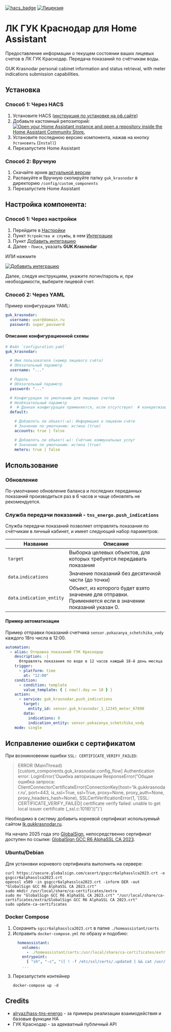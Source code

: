 [![hacs_badge](https://img.shields.io/badge/HACS-Custom-41BDF5.svg)](https://github.com/hacs/integration)
[![Лицензия](https://img.shields.io/badge/%D0%9B%D0%B8%D1%86%D0%B5%D0%BD%D0%B7%D0%B8%D1%8F-MIT-yellow.svg)](https://opensource.org/licenses/MIT)

# ЛК ГУК Краснодар для Home Assistant

Предоставление информации о текущем состоянии ваших лицевых счетов в ЛК ГУК Краснодар.
Передача показаний по счётчикам воды.

GUK Krasnodar personal cabinet information and status retrieval, with meter indications submission capabilities.

## Установка

### Способ 1: Через HACS

1. Установите HACS ([инструкция по установке на оф.сайте](https://hacs.xyz/docs/installation/installation/))
2. Добавьте кастомный репозиторий: [![Open your Home Assistant instance and open a repository inside the Home Assistant Community Store.](https://my.home-assistant.io/badges/hacs_repository.svg)](https://my.home-assistant.io/redirect/hacs_repository/?owner=kirill-k2&repository=hass-guk-krasnodar&category=integration)
3. Установите последнюю версию компонента, нажав на кнопку `Установить` (`Install`)
4. Перезапустите Home Assistant

### Способ 2: Вручную

1. Скачайте архив [актуальной версии](https://github.com/kirill-k2/hass-guk-krasnodar/releases/latest)
2. Распакуйте и Вручную скопируйте папку `guk_krasnodar` в директорию `/config/custom_components`
3. Перезапустите Home Assistant

## Настройка компонента:

### Способ 1: Через настройки

1. Перейдите в [Настройки](https://my.home-assistant.io/redirect/config)
2. Пункт `Устройства и службы`, в нем [Интеграции](https://my.home-assistant.io/redirect/integrations)
3. Пункт [Добавить интеграцию](https://my.home-assistant.io/redirect/config_flow_start?domain=guk_krasnodar)
4. Далее - `Поиск`, указать **GUK Krasnodar**

ИЛИ нажмите

[![Добавить интеграцию](https://my.home-assistant.io/badges/config_flow_start.svg)](https://my.home-assistant.io/redirect/config_flow_start?domain=guk_krasnodar)

Далее, следуя инструкциям, укажите логин/пароль и, при необходимости, выберите лицевой счет.

### Способ 2: Через YAML

Пример конфигурации YAML:

```yaml
guk_krasnodar:
  username: user@domain.ru
  password: super_password
```

#### Описание конфигурационной схемы

```yaml
# Файл `configuration.yaml`
guk_krasnodar:

  # Имя пользователя (номер лицевого счёта)
  # Обязательный параметр
  username: "..."

  # Пароль
  # Обязательный параметр
  password: "..."

  # Конфигурация по умолчанию для лицевых счетов
  # Необязательный параметр
  #  # Данная конфигурация применяется, если отсутствует  # конкретизация, указанная в разделе `accounts`.
  default:

    # Добавлять ли объект(-ы): Информация о лицевом счёте
    # Значение по умолчанию: истина (true)
    accounts: true | false

    # Добавлять ли объект(-ы): Счётчик коммунальных услуг
    # Значение по умолчанию: истина (true)
    meters: true | false
```

## Использование

### Обновление

По-умолчанию обновление баланса и последних переданных показаний производиться раз в 6 часов и чаще обновлять не
рекомендуется.

### Служба передачи показаний - `tns_energo.push_indications`

Служба передачи показаний позволяет отправлять показания по счётчикам в личный кабинет, и
имеет следующий набор параметров:

| Название                   | Описание                                                                                               |
|----------------------------|--------------------------------------------------------------------------------------------------------|
| `target`                   | Выборка целевых объектов, для которых требуется передавать показания                                   |
| `data`.`indications`       | Значение показаний без десятичной части (до точки)                                                     |
| `data`.`indication_entity` | Объект, из которого будет взято значение для отправки. Применяется если в значении показаний указан 0. |

#### Пример автоматизации

Пример отправки показаний счетчика `sensor.pokazanya_schetchika_vody` каждого 18го числа в 12:00.

```yaml
automation:
  - alias: Отправка показаний ГУК Краснодар
    description: -|
      Отправлять показания по воде в 12 часов каждый 18-й день месяца
    trigger:
      - platform: time
        at: "12:00"
    condition:
      - condition: template
        value_template: { { now().day == 18 } }
    action:
      - service: guk_krasnodar.push_indications
        target:
          entity_id: sensor.guk_krasnodar_1_12345_meter_67890
        data:
          indications: 0
          indication_entity: sensor.pokazanya_schetchika_vody
    mode: single
```

## Исправление ошибки с сертификатом

При возникновении ошибки `SSL: CERTIFICATE_VERIFY_FAILED`:

> ERROR (MainThread) [custom_components.guk_krasnodar.config_flow] Authentication error: LoginError('Ошибка авторизации
> ResponseError("Общая ошибка запроса: ClientConnectorCertificateError(ConnectionKey(host=\'lk.gukkrasnodar.ru\',
> port=443, is_ssl=True, ssl=True, proxy=None, proxy_auth=None,
> proxy_headers_hash=None), SSLCertVerificationError(1, \'[SSL: CERTIFICATE_VERIFY_FAILED] certificate verify failed:
> unable to get local issuer certificate (_ssl.c:1018)\'))")')

Необходимо в систему добавить корневой сертификат используемый сайтом [lk.gukkrasnodar.ru](https://lk.gukkrasnodar.ru).

На начало 2025 года
это [GlobalSign](https://support.globalsign.com/ca-certificates/intermediate-certificates/alphassl-intermediate-certificates),
непосредственно сертификат доступен по
ссылке: [GlobalSign GCC R6 AlphaSSL CA 2023](https://secure.globalsign.com/cacert/gsgccr6alphasslca2023.crt).

### Ubuntu/Debian

Для установки корневого сертификата выполнить на сервере:

```shell
curl https://secure.globalsign.com/cacert/gsgccr6alphasslca2023.crt -o gsgccr6alphasslca2023.crt
openssl x509 -in gsgccr6alphasslca2023.crt -inform DER -out "GlobalSign GCC R6 AlphaSSL CA 2023.crt"
sudo mkdir /usr/local/share/ca-certificates/extra
sudo mv "GlobalSign GCC R6 AlphaSSL CA 2023.crt" "/usr/local/share/ca-certificates/extra/GlobalSign GCC R6 AlphaSSL CA 2023.crt"
sudo update-ca-certificates
```

### Docker Compose

1. Сохранить `sgccr6alphasslca2023.crt` в папке `./homeassistant/certs`
2. Исправить `docker-compose.yml` по образу и подобию:
    ```yml
      homeassistant:
        volumes:
          - ./homeassistant/certs:/usr/local/share/ca-certificates/extra:ro
        entrypoint:
          [ "sh", "-c", "([ ! -f /etc/ssl/certs/.updated ] && cat /usr/local/share/ca-certificates/extra/*.crt >> /etc/ssl/certs/ca-certificates.crt && touch /etc/ssl/certs/.updated ); /init" ]
        ...
    ```
3. Перезапустите контейнер
    ```shell
    docker-compose up -d    
    ```

## Credits

- [alryaz/hass-tns-energo](https://github.com/alryaz/hass-tns-energo) - за примеры реализации взаимодействия и базовые
  функции HA
- ГУК Краснодар - за адекватный публичный API
